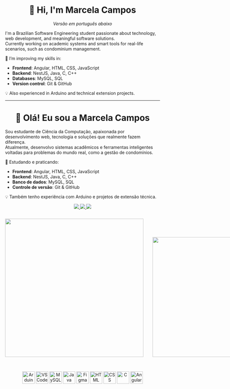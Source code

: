 <h1 align="center"> 🌺 Hi, I'm Marcela Campos</h1>
<p align="center">
  <em>Versão em português abaixo</em>
</p>

I'm a Brazilian Software Engineering student passionate about technology, web development, and meaningful software solutions.  
Currently working on academic systems and smart tools for real-life scenarios, such as condominium management.

🌱 I’m improving my skills in:
- **Frontend**: Angular, HTML, CSS, JavaScript
- **Backend**: NestJS, Java, C, C++
- **Databases**: MySQL, SQL
- **Version control**: Git & GitHub

💡 Also experienced in Arduino and technical extension projects.

---

<h1 align="center"> 🌺 Olá! Eu sou a Marcela Campos</h1>

Sou estudante de Ciência da Computação, apaixonada por desenvolvimento web, tecnologia e soluções que realmente fazem diferença.  
Atualmente, desenvolvo sistemas acadêmicos e ferramentas inteligentes voltadas para problemas do mundo real, como a gestão de condomínios.

🌱 Estudando e praticando:
- **Frontend**: Angular, HTML, CSS, JavaScript  
- **Backend**: NestJS, Java, C, C++  
- **Banco de dados**: MySQL, SQL  
- **Controle de versão**: Git & GitHub

💡 Também tenho experiência com Arduino e projetos de extensão técnica.

<div align="center">
  <a href="https://www.twitch.tv/cecelaaa" target="_blank">
    <img src="https://img.shields.io/badge/Twitch-9146FF?style=for-the-badge&logo=twitch&logoColor=white">
  </a>
  <a href="mailto:marcelacamposm2@gmail.com">
    <img src="https://img.shields.io/badge/-Gmail-%23333?style=for-the-badge&logo=gmail&logoColor=white">
  </a>
  <a href="https://www.linkedin.com/in/marcelacamp" target="_blank">
    <img src="https://img.shields.io/badge/-LinkedIn-%230077B5?style=for-the-badge&logo=linkedin&logoColor=white">
  </a>
</div>

##

<div align="center">
  <div style="display: flex; align-items: flex-end; gap: 30px;">
    <img src="https://github-readme-stats.vercel.app/api?username=marcelacamposm&show_icons=true&theme=catppuccin_latte&hide_border=true&title_color=FF206E&text_color=FFDFF7&icon_color=1B998B&bg_color=2D3047" width="450" />
    <img src="https://github-readme-stats.vercel.app/api/top-langs/?username=marcelacamposm&layout=compact&hide_border=true&theme=catppuccin_latte&title_color=1B998B&text_color=2D3047&bg_color=FFDFF7" width="390" />
  </div>
</div>

##

<div align="center" style="display: inline_block"><br>
  <img align="center" alt="Arduino" height="40" width="40" src="https://cdn.jsdelivr.net/gh/devicons/devicon@latest/icons/arduino/arduino-original.svg" />
  <img align="center" alt="VSCode" height="40" width="40" src="https://cdn.jsdelivr.net/gh/devicons/devicon@latest/icons/vscode/vscode-original.svg" />
  <img align="center" alt="MySQL" height="40" width="40" src="https://cdn.jsdelivr.net/gh/devicons/devicon@latest/icons/mysql/mysql-original-wordmark.svg" />
  <img align="center" alt="Java" height="40" width="40" src="https://cdn.jsdelivr.net/gh/devicons/devicon@latest/icons/java/java-original-wordmark.svg" />
  <img align="center" alt="Figma" height="40" width="40" src="https://cdn.jsdelivr.net/gh/devicons/devicon@latest/icons/figma/figma-original.svg" />
  <img align="center" alt="HTML" height="40" width="40" src="https://cdn.jsdelivr.net/gh/devicons/devicon@latest/icons/html5/html5-original.svg" />
  <img align="center" alt="CSS" height="40" width="40" src="https://cdn.jsdelivr.net/gh/devicons/devicon@latest/icons/css3/css3-original.svg" />
  <img align="center" alt="C" height="40" width="40" src="https://cdn.jsdelivr.net/gh/devicons/devicon@latest/icons/c/c-original.svg" />
  <img align="center" alt="Angular" height="40" width="40" src="https://cdn.jsdelivr.net/gh/devicons/devicon@latest/icons/angular/angular-original.svg" />
</div>



